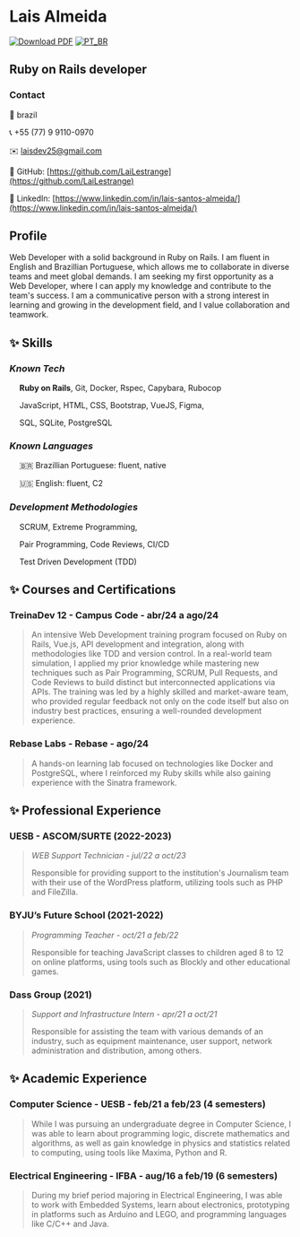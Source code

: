# Lais Almeida
[![Download PDF](https://img.shields.io/badge/download-pdf-black?style=for-the-badge)](https://github.com/LaiLestrange/LaiLestrange/blob/main/resumes/%5BEN%5D%20Lais%20Almeida%20-%20Ruby%20on%20Rails%20Developer.pdf)
[![PT_BR](https://img.shields.io/badge/lang-ptbr-green?style=for-the-badge)](https://github.com/LaiLestrange/LaiLestrange/blob/main/resumes/Curriculo.md)

## Ruby on Rails developer

### Contact

📍 brazil

📞 +55 (77) 9 9110-0970

✉️ laisdev25@gmail.com

🔗 GitHub: [https://github.com/LaiLestrange](https://github.com/LaiLestrange)

🔗 LinkedIn: [https://www.linkedin.com/in/lais-santos-almeida/](https://www.linkedin.com/in/lais-santos-almeida/)

## Profile

Web Developer with a solid background in Ruby on Rails. I am fluent in English and Brazillian Portuguese, which allows me to collaborate in diverse teams and meet global demands. I am seeking my first opportunity as a Web Developer, where I can apply my knowledge and contribute to the team's success. I am a communicative person with a strong interest in learning and growing in the development field, and I value collaboration and teamwork.

## ✨ Skills

### _Known Tech_

&emsp; **Ruby on Rails**, Git, Docker, Rspec, Capybara, Rubocop

&emsp; JavaScript, HTML, CSS, Bootstrap, VueJS, Figma,

&emsp; SQL, SQLite, PostgreSQL

### _Known Languages_

&emsp; 🇧🇷 Brazillian Portuguese: fluent, native

&emsp; 🇺🇸 English: fluent, C2

### _Development Methodologies_

&emsp; SCRUM, Extreme Programming,

&emsp; Pair Programming, Code Reviews, CI/CD

&emsp; Test Driven Development (TDD)

## ✨ Courses and Certifications

### TreinaDev 12 - Campus Code - abr/24 a ago/24

> An intensive Web Development training program focused on Ruby on Rails, Vue.js, API development and integration, along with methodologies like TDD and version control. In a real-world team simulation, I applied my prior knowledge while mastering new techniques such as Pair Programming, SCRUM, Pull Requests, and Code Reviews to build distinct but interconnected applications via APIs. The training was led by a highly skilled and market-aware team, who provided regular feedback not only on the code itself but also on industry best practices, ensuring a well-rounded development experience.

### Rebase Labs - Rebase - ago/24

> A hands-on learning lab focused on technologies like Docker and PostgreSQL, where I reinforced my Ruby skills while also gaining experience with the Sinatra framework.


## ✨ Professional Experience

### UESB - ASCOM/SURTE (2022-2023)
> _WEB Support Technician - jul/22 a oct/23_
>
> Responsible for providing support to the institution's Journalism team with their use of the WordPress platform, utilizing tools such as PHP and FileZilla.

### BYJU’s Future School (2021-2022)
> _Programming Teacher - oct/21 a feb/22_
>
> Responsible for teaching JavaScript classes to children aged 8 to 12 on online platforms, using tools such as Blockly and other educational games.

### Dass Group (2021)
> _Support and Infrastructure Intern - apr/21 a oct/21_
>
> Responsible for assisting the team with various demands of an industry, such as equipment maintenance, user support, network administration and distribution, among others.

## ✨ Academic Experience

### Computer Science  - UESB - feb/21 a feb/23 (4 semesters)
> While I was pursuing an undergraduate degree in Computer Science, I was able to learn about programming logic, discrete mathematics and algorithms, as well as gain knowledge in physics and statistics related to computing, using tools like Maxima, Python and R.

### Electrical Engineering - IFBA - aug/16 a feb/19 (6 semesters)
> During my brief period majoring in Electrical Engineering, I was able to work with Embedded Systems, learn about electronics, prototyping in platforms such as Arduino and LEGO, and programming languages like C/C++ and Java.
